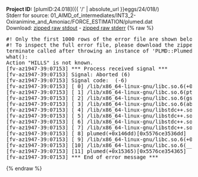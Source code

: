 **Project ID:** [plumID:24.018]({{ '/' | absolute_url }}eggs/24/018/)  
Stderr for source:  01_AIMD_of_intermediates/INT3_2-Oxiranimine_and_Amoniac/FORCE_ESTIMATION/plumed.dat   
Download: [zipped raw stdout](plumed.dat.plumed.stdout.txt.zip) - [zipped raw stderr](plumed.dat.plumed.stderr.txt.zip) 
{% raw %}
<pre>
#! Only the first 1000 rows of the error file are shown below
#! To inspect the full error file, please download the zipped raw stderr file above
terminate called after throwing an instance of 'PLMD::Plumed::Exception'
what():
Action "HILLS" is not known.
[fv-az1947-39:07153] *** Process received signal ***
[fv-az1947-39:07153] Signal: Aborted (6)
[fv-az1947-39:07153] Signal code:  (-6)
[fv-az1947-39:07153] [ 0] /lib/x86_64-linux-gnu/libc.so.6(+0x45330)[0x7f7c3ec45330]
[fv-az1947-39:07153] [ 1] /lib/x86_64-linux-gnu/libc.so.6(pthread_kill+0x11c)[0x7f7c3ec9eb2c]
[fv-az1947-39:07153] [ 2] /lib/x86_64-linux-gnu/libc.so.6(gsignal+0x1e)[0x7f7c3ec4527e]
[fv-az1947-39:07153] [ 3] /lib/x86_64-linux-gnu/libc.so.6(abort+0xdf)[0x7f7c3ec288ff]
[fv-az1947-39:07153] [ 4] /lib/x86_64-linux-gnu/libstdc++.so.6(+0xa5ff5)[0x7f7c3f0a5ff5]
[fv-az1947-39:07153] [ 5] /lib/x86_64-linux-gnu/libstdc++.so.6(+0xbb0da)[0x7f7c3f0bb0da]
[fv-az1947-39:07153] [ 6] /lib/x86_64-linux-gnu/libstdc++.so.6(_ZSt10unexpectedv+0x0)[0x7f7c3f0a5a55]
[fv-az1947-39:07153] [ 7] /lib/x86_64-linux-gnu/libstdc++.so.6(+0xa5a6f)[0x7f7c3f0a5a6f]
[fv-az1947-39:07153] [ 8] plumed(+0x146dd)[0x5576ce3536dd]
[fv-az1947-39:07153] [ 9] /lib/x86_64-linux-gnu/libc.so.6(+0x2a1ca)[0x7f7c3ec2a1ca]
[fv-az1947-39:07153] [10] /lib/x86_64-linux-gnu/libc.so.6(__libc_start_main+0x8b)[0x7f7c3ec2a28b]
[fv-az1947-39:07153] [11] plumed(+0x15365)[0x5576ce354365]
[fv-az1947-39:07153] *** End of error message ***
</pre>
{% endraw %}
